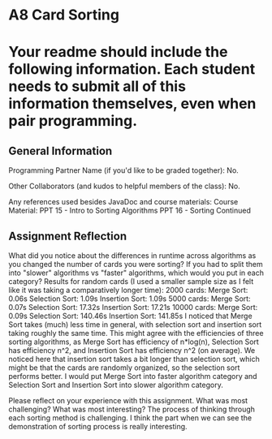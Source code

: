 # A8 Card Sorting

# Your readme should include the following information. Each student needs to submit all of this information themselves, even when pair programming. 

## General Information
Programming Partner Name (if you'd like to be graded together): No.

Other Collaborators (and kudos to helpful members of the class): No.

Any references used besides JavaDoc and course materials:
Course Material: PPT 15 - Intro to Sorting Algorithms     PPT 16 - Sorting Continued
## Assignment Reflection

What did you notice about the differences in runtime across algorithms as you changed the number of cards you were sorting? If you had to split them into "slower" algorithms vs "faster" algorithms, which would you put in each category?
Results for random cards (I used a smaller sample size as I felt like it was taking a comparatively longer time):
2000 cards: Merge Sort: 0.06s Selection Sort: 1.09s Insertion Sort: 1.09s
5000 cards: Merge Sort: 0.07s Selection Sort: 17.32s Insertion Sort: 17.21s
10000 cards: Merge Sort: 0.09s Selection Sort: 140.46s Insertion Sort: 141.85s
I noticed that Merge Sort takes (much) less time in general, with selection sort and insertion sort taking roughly the same time. This might agree with the efficiencies of three sorting algorithms, as Merge Sort has efficiency of n*log(n), Selection Sort has efficiency n^2, and Insertion Sort has efficiency n^2 (on average). We noticed here that insertion sort takes a bit longer than selection sort, which might be that the cards are randomly organized, so the selection sort performs better.
I would put Merge Sort into faster algorithm category and Selection Sort and Insertion Sort into slower algorithm category.

Please reflect on your experience with this assignment. What was most challenging? What was most interesting?
The process of thinking through each sorting method is challenging. I think the part when we can see the demonstration of sorting process is really interesting.